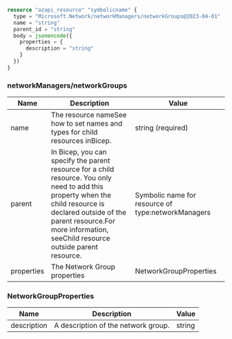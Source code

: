 ```terraform
resource "azapi_resource" "symbolicname" {
  type = "Microsoft.Network/networkManagers/networkGroups@2023-04-01"
  name = "string"
  parent_id = "string"
  body = jsonencode({
    properties = {
      description = "string"
    }
  })
}

```

### networkManagers/networkGroups

| Name | Description | Value |
|-|-|-|
| name | The resource nameSee how to set names and types for child resources inBicep. | string (required) |
| parent | In Bicep, you can specify the parent resource for a child resource. You only need to add this property when the child resource is declared outside of the parent resource.For more information, seeChild resource outside parent resource. | Symbolic name for resource of type:networkManagers |
| properties | The Network Group properties | NetworkGroupProperties |


### NetworkGroupProperties

| Name | Description | Value |
|-|-|-|
| description | A description of the network group. | string |


